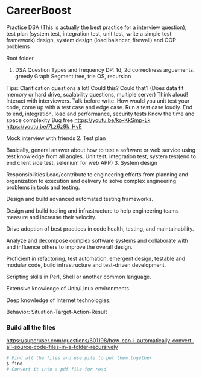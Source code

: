 # CareerBoost
Practice DSA (This is actually the best practice for a interview question), test plan (system test, integration test, unit test, write a simple test framework) design, system design (load balancer, firewall) and OOP problems

Root folder

1. DSA
   Question Types and frequency
    DP: 1d, 2d correctness arguements. greedy
    Graph
    Segment tree, trie
    OS, recursion

 Tips:
 Clarification questions a lot! Could this? Could that? (Does data fit memory or hard drive, scalability questions, multiple server)
 Think aloud! Interact with interviewers.
 Talk before write.
 How would you unit test your code, come up with a test case and edge case. Run a test case loudly.
 End to end, integration, load and performance, security tests
 Know the time and space complexity
 Bug free
 https://youtu.be/ko-KkSmp-Lk
 https://youtu.be/7Lz6z9k_HvE

 Mock interview with friends
2. Test plan

Basically, general answer about how to test a software or web service using test knowledge from all angles.
Unit test, integration test, system test(end to end client side test, selenium for web APP) 
3. System design

Responsibilities
Lead/contribute to engineering efforts from planning and organization to execution and delivery to solve complex engineering problems in tools and testing.

Design and build advanced automated testing frameworks.

Design and build tooling and infrastructure to help engineering teams measure and increase their velocity.

Drive adoption of best practices in code health, testing, and maintainability.

Analyze and decompose complex software systems and collaborate with and influence others to improve the overall design.

Proficient in refactoring, test automation, emergent design, testable and modular code, build infrastructure and test-driven development.

Scripting skills in Perl, Shell or another common language.

Extensive knowledge of Unix/Linux environments.

Deep knowledge of Internet technologies.



Behavior: Situation-Target-Action-Result



### Build all the files
https://superuser.com/questions/601198/how-can-i-automatically-convert-all-source-code-files-in-a-folder-recursively
```bash
# Find all the files and use pile to put them together
$ find
# Convert it into a pdf file for read
```

